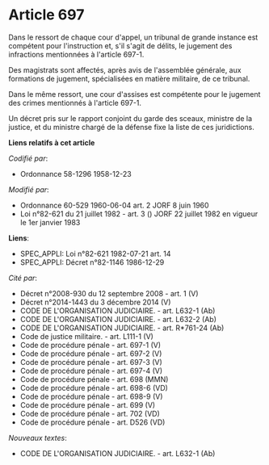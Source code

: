 # Article 697

Dans le ressort de chaque cour d'appel, un tribunal de grande instance est compétent pour l'instruction et, s'il s'agit de
délits, le jugement des infractions mentionnées à l'article 697-1.

Des magistrats sont affectés, après avis de l'assemblée générale, aux formations de jugement, spécialisées en matière
militaire, de ce tribunal.

Dans le même ressort, une cour d'assises est compétente pour le jugement des crimes mentionnés à l'article 697-1.

Un décret pris sur le rapport conjoint du garde des sceaux, ministre de la justice, et du ministre chargé de la défense fixe
la liste de ces juridictions.

**Liens relatifs à cet article**

_Codifié par_:

  - Ordonnance 58-1296 1958-12-23

_Modifié par_:

  - Ordonnance 60-529 1960-06-04 art. 2 JORF 8 juin 1960
  - Loi n°82-621 du 21 juillet 1982 - art. 3 () JORF 22 juillet 1982 en vigueur le 1er janvier 1983

**Liens**:

  - SPEC_APPLI: Loi n°82-621 1982-07-21 art. 14
  - SPEC_APPLI: Décret n°82-1146 1986-12-29

_Cité par_:

  - Décret n°2008-930 du 12 septembre 2008 - art. 1 (V)
  - Décret n°2014-1443 du 3 décembre 2014 (V)
  - CODE DE L'ORGANISATION JUDICIAIRE. - art. L632-1 (Ab)
  - CODE DE L'ORGANISATION JUDICIAIRE. - art. L632-2 (Ab)
  - CODE DE L'ORGANISATION JUDICIAIRE. - art. R*761-24 (Ab)
  - Code de justice militaire. - art. L111-1 (V)
  - Code de procédure pénale - art. 697-1 (V)
  - Code de procédure pénale - art. 697-2 (V)
  - Code de procédure pénale - art. 697-3 (V)
  - Code de procédure pénale - art. 697-4 (V)
  - Code de procédure pénale - art. 698 (MMN)
  - Code de procédure pénale - art. 698-6 (VD)
  - Code de procédure pénale - art. 698-9 (V)
  - Code de procédure pénale - art. 699 (V)
  - Code de procédure pénale - art. 702 (VD)
  - Code de procédure pénale - art. D526 (VD)

_Nouveaux textes_:

  - CODE DE L'ORGANISATION JUDICIAIRE. - art. L632-1 (Ab)
